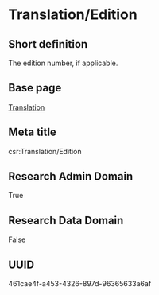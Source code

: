# Translation/Edition
## Short definition
The edition number, if applicable.
## Base page
[Translation](../../Objects/Translation.md)
## Meta title
csr:Translation/Edition
## Research Admin Domain
True
## Research Data Domain
False
## UUID
461cae4f-a453-4326-897d-96365633a6af
